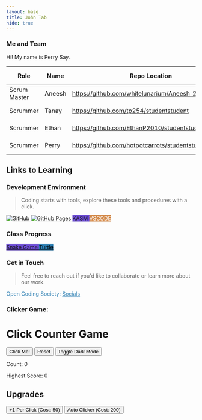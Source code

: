 ```yaml
---
layout: base
title: John Tab 
hide: true
---
```


### Me and Team

Hi! My name is Perry Say.

| Role         | Name     | Repo Location                       | Stream                | Repo Name |
|--------------|----------|-------------------------------------|-----------------------|-----------|
| Scrum Master | Aneesh     | https://github.com/whitelunarium/Aneesh_2026student           | upstream (OCS fork)   | student   |
| Scrummer     | Tanay    | https://github.com/tp254/studentstudent            | downstream (fork)     | student   |
| Scrummer     | Ethan | https://github.com/EthanP2010/studentstudent         | downstream (fork)     | student   |
| Scrummer     | Perry    | https://github.com/hotpotcarrots/studentstudent           | downstream (fork)     | student   |


## Links to Learning

### Development Environment

> Coding starts with tools, explore these tools and procedures with a click.

<a href="https://github.com/Open-Coding-Society/student">
    <img src="https://img.shields.io/badge/GitHub-181717?logo=github&logoColor=white" alt="GitHub">
</a>
<a href="https://open-coding-society.github.io/student">
    <img src="https://img.shields.io/badge/GitHub%20Pages-327FC7?logo=github&logoColor=white" alt="GitHub Pages">
</a>
<a href="https://kasm.opencodingsociety.com/" class="button small" style="background-color: #6b4bd3ff">
    KASM
</a>
<a href="https://vscode.dev/" class="button small" style="background-color: #d38a4bff">
    <span style="color: #FFFFFF">VSCODE</span>
</a>

<br>

### Class Progress

<a href="{{site.baseurl}}/snake" class="button small" style="background-color: #6b4bd3ff">
    Snake Game
</a>
<a href="{{site.baseurl}}/turtle" class="button small" style="background-color: #2A7DB1">
    <span style="color: #000000">Turtle</span>
</a>

<br>

<!-- Contact Section -->
### Get in Touch

> Feel free to reach out if you'd like to collaborate or learn more about our work.

<p style="color: #2A7DB1;">Open Coding Society: <a href="https://opencodingsociety.com" style="color: #2A7DB1; text-decoration: underline;">Socials</a></p>

### Clicker Game: 
<!DOCTYPE html>
<html lang="en">
<head>
  <meta charset="UTF-8">
  <meta name="viewport" content="width=device-width, initial-scale=1.0">
  <title>Click Counter Game</title>
</head>
<body>

  <h1>Click Counter Game</h1>

  <div>
    <button onclick="incrementCounter()">Click Me!</button>
    <button onclick="resetCounter()">Reset</button>
    <button onclick="toggleDarkMode()">Toggle Dark Mode</button>
  </div>

  <p>Count: <span id="count">0</span></p>
  <p id="high-score">Highest Score: 0</p>

  <h2>Upgrades</h2>
  <div>
    <button id="upgradeClick" onclick="buyClickUpgrade()">+1 Per Click (Cost: 50)</button>
    <button id="autoClicker" onclick="buyAutoClicker()">Auto Clicker (Cost: 200)</button>
  </div>

  <script>
    let counter = 0;
    let highScore = 0;
    let clickPower = 1;
    let autoClickers = 0;

    const countDisplay = document.getElementById("count");
    const highScoreDisplay = document.getElementById("high-score");
    const upgradeClickBtn = document.getElementById("upgradeClick");
    const autoClickerBtn = document.getElementById("autoClicker");

    // Load saved values
    if (localStorage.getItem("clickCounter")) {
      counter = parseInt(localStorage.getItem("clickCounter"));
      countDisplay.textContent = counter;
    }
    if (localStorage.getItem("highScore")) {
      highScore = parseInt(localStorage.getItem("highScore"));
      highScoreDisplay.textContent = "Highest Score: " + highScore;
    }
    if (localStorage.getItem("clickPower")) {
      clickPower = parseInt(localStorage.getItem("clickPower"));
    }
    if (localStorage.getItem("autoClickers")) {
      autoClickers = parseInt(localStorage.getItem("autoClickers"));
      if (autoClickers > 0) startAutoClicker();
    }
    if (localStorage.getItem("darkMode") === "true") {
      document.body.style.backgroundColor = "black";
      document.body.style.color = "white";
    }

    function incrementCounter() {
      counter += clickPower;
      updateDisplay();
    }

    function resetCounter() {
      counter = 0;
      clickPower = 1;
      autoClickers = 0;
      updateDisplay();
      localStorage.clear();
    }

    function updateDisplay() {
      countDisplay.textContent = counter;
      localStorage.setItem("clickCounter", counter);

      if (counter > highScore) {
        highScore = counter;
        localStorage.setItem("highScore", highScore);
        highScoreDisplay.textContent = "Highest Score: " + highScore;
      }

      localStorage.setItem("clickPower", clickPower);
      localStorage.setItem("autoClickers", autoClickers);

      checkUpgrades();
    }

    function toggleDarkMode() {
      if (document.body.style.backgroundColor === "black") {
        document.body.style.backgroundColor = "white";
        document.body.style.color = "black";
        localStorage.setItem("darkMode", false);
      } else {
        document.body.style.backgroundColor = "black";
        document.body.style.color = "white";
        localStorage.setItem("darkMode", true);
      }
    }

    // --- Upgrades ---
    function buyClickUpgrade() {
      if (counter >= 50) {
        counter -= 50;
        clickPower++;
        updateDisplay();
      }
    }

    function buyAutoClicker() {
      if (counter >= 200) {
        counter -= 200;
        autoClickers++;
        startAutoClicker();
        updateDisplay();
      }
    }

    function startAutoClicker() {
      setInterval(() => {
        counter += autoClickers;
        updateDisplay();
      }, 1000);
    }

    function checkUpgrades() {
      upgradeClickBtn.disabled = counter < 50;
      autoClickerBtn.disabled = counter < 200;
    }

    checkUpgrades();
  </script>
</body>
</html>

